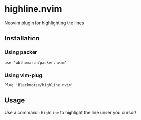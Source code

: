 # highline.nvim
Neovim plugin for highlighting the lines

## Installation
### Using packer
```
use 'wbthomason/packer.nvim'
```

### Using vim-plug

```
Plug 'Blackmorse/highline.nvim'
```

## Usage

Use a command `:Highline` to highlight the line under you cursor!


